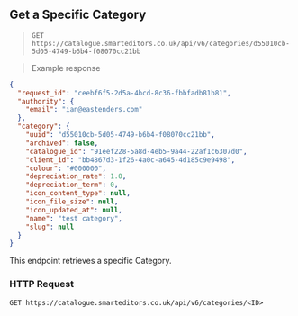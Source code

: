 ## Get a Specific Category

> `GET https://catalogue.smarteditors.co.uk/api/v6/categories/d55010cb-5d05-4749-b6b4-f08070cc21bb`

> Example response

```json
{
  "request_id": "ceebf6f5-2d5a-4bcd-8c36-fbbfadb81b81",
  "authority": {
    "email": "ian@eastenders.com"
  },
  "category": {
    "uuid": "d55010cb-5d05-4749-b6b4-f08070cc21bb",
    "archived": false,
    "catalogue_id": "91eef228-5a8d-4eb5-9a44-22af1c6307d0",
    "client_id": "bb4867d3-1f26-4a0c-a645-4d185c9e9498",
    "colour": "#000000",
    "depreciation_rate": 1.0,
    "depreciation_term": 0,
    "icon_content_type": null,
    "icon_file_size": null,
    "icon_updated_at": null,
    "name": "test category",
    "slug": null
  }
}
```

This endpoint retrieves a specific Category.

### HTTP Request

`GET https://catalogue.smarteditors.co.uk/api/v6/categories/<ID>`
